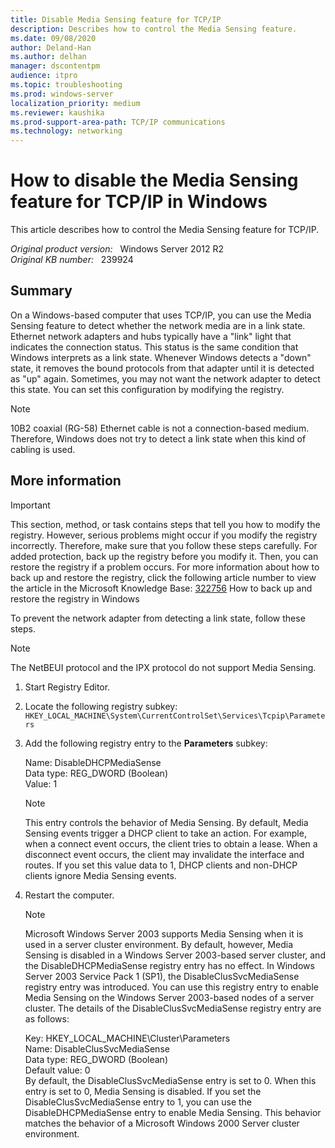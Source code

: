 ```yaml
---
title: Disable Media Sensing feature for TCP/IP
description: Describes how to control the Media Sensing feature.
ms.date: 09/08/2020
author: Deland-Han
ms.author: delhan
manager: dscontentpm
audience: itpro
ms.topic: troubleshooting
ms.prod: windows-server
localization_priority: medium
ms.reviewer: kaushika
ms.prod-support-area-path: TCP/IP communications
ms.technology: networking
---
```

# How to disable the Media Sensing feature for TCP/IP in Windows

This article describes how to control the Media Sensing feature for TCP/IP.

_Original product version:_ &nbsp; Windows Server 2012 R2  
_Original KB number:_ &nbsp; 239924

## Summary

On a Windows-based computer that uses TCP/IP, you can use the Media Sensing feature to detect whether the network media are in a link state. Ethernet network adapters and hubs typically have a "link" light that indicates the connection status. This status is the same condition that Windows interprets as a link state. Whenever Windows detects a "down" state, it removes the bound protocols from that adapter until it is detected as "up" again. Sometimes, you may not want the network adapter to detect this state. You can set this configuration by modifying the registry.

> [!NOTE]
> 10B2 coaxial (RG-58) Ethernet cable is not a connection-based medium. Therefore, Windows does not try to detect a link state when this kind of cabling is used.

## More information

> [!IMPORTANT]
> This section, method, or task contains steps that tell you how to modify the registry. However, serious problems might occur if you modify the registry incorrectly. Therefore, make sure that you follow these steps carefully. For added protection, back up the registry before you modify it. Then, you can restore the registry if a problem occurs. For more information about how to back up and restore the registry, click the following article number to view the article in the Microsoft Knowledge Base: [322756](https://support.microsoft.com/help/322756) How to back up and restore the registry in Windows  

To prevent the network adapter from detecting a link state, follow these steps.

> [!NOTE]
> The NetBEUI protocol and the IPX protocol do not support Media Sensing.  

1. Start Registry Editor.
2. Locate the following registry subkey:
 `HKEY_LOCAL_MACHINE\System\CurrentControlSet\Services\Tcpip\Parameters`  

3. Add the following registry entry to the **Parameters** subkey:

    Name: DisableDHCPMediaSense  
    Data type: REG_DWORD (Boolean)  
    Value: 1
    > [!NOTE]
    > This entry controls the behavior of Media Sensing. By default, Media Sensing events trigger a DHCP client to take an action. For example, when a connect event occurs, the client tries to obtain a lease. When a disconnect event occurs, the client may invalidate the interface and routes. If you set this value data to 1, DHCP clients and non-DHCP clients ignore Media Sensing events.
4. Restart the computer.

    > [!NOTE]
    > Microsoft Windows Server 2003 supports Media Sensing when it is used in a server cluster environment. By default, however, Media Sensing is disabled in a Windows Server 2003-based server cluster, and the DisableDHCPMediaSense registry entry has no effect. In Windows Server 2003 Service Pack 1 (SP1), the DisableClusSvcMediaSense registry entry was introduced. You can use this registry entry to enable Media Sensing on the Windows Server 2003-based nodes of a server cluster. The details of the DisableClusSvcMediaSense registry entry are as follows:
    >
    >Key: HKEY_LOCAL_MACHINE\Cluster\Parameters  
    Name: DisableClusSvcMediaSense  
    Data type: REG_DWORD (Boolean)  
    Default value: 0  
    By default, the DisableClusSvcMediaSense entry is set to 0. When this entry is set to 0, Media Sensing is disabled. If you set the DisableClusSvcMediaSense entry to 1, you can use the DisableDHCPMediaSense entry to enable Media Sensing. This behavior matches the behavior of a Microsoft Windows 2000 Server cluster environment.
